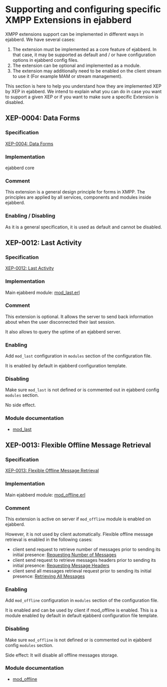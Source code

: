 # Supporting and configuring specific XMPP Extensions in ejabberd

XMPP extensions support can be implemented in different ways in ejabberd. We have several cases:

1. The extension must be implemented as a core feature of ejabberd. In
   that case, it may be supported as default and / or have
   configuration options in ejabberd config files.
2. The extension can be optional and implemented as a module.
3. The extension may additionally need to be enabled on the client
   stream to use it (For example MAM or stream management).

This section is here to help you understand how they are implemented
XEP by XEP in ejabberd. We intend to explain what you can do in case
you want to support a given XEP or if you want to make sure a specific
Extension is disabled.

## XEP-0004: Data Forms

### Specification

[XEP-0004: Data Forms](https://xmpp.org/extensions/xep-0004.html)

### Implementation

ejabberd core

### Comment

This extension is a general design principle for forms in XMPP. The principles are applied by all services, components and modules inside ejabberd.

### Enabling / Disabling

As it is a general specification, it is used as default and cannot be disabled.

## XEP-0012: Last Activity

### Specification

[XEP-0012: Last Activity](https://xmpp.org/extensions/xep-0012.html)

### Implementation

Main ejabberd module: [mod_last.erl](https://github.com/processone/ejabberd/blob/master/src/mod_last.erl)

### Comment

This extension is optional. It allows the server to send back information about when the user disconnected their last session.

It also allows to query the uptime of an ejabberd server.

### Enabling

Add `mod_last` configuration in `modules` section of the configuration file.

It is enabled by default in ejabberd configuration template.

### Disabling

Make sure `mod_last` is not defined or is commented out in ejabberd config `modules` section.

No side effect.

### Module documentation

* [mod_last](../../configuration/modules.md#mod_last)

## XEP-0013: Flexible Offline Message Retrieval

### Specification

[XEP-0013: Flexible Offline Message Retrieval](https://xmpp.org/extensions/xep-0013.html)

### Implementation

Main ejabberd module: [mod_offline.erl](https://github.com/processone/ejabberd/blob/master/src/mod_offline.erl)

### Comment

This extension is active on server if `mod_offline` module is enabled on ejabberd.

However, it is not used by client automatically. Flexible offline message retrieval is enabled in the following cases:

* client send request to retrieve number of messages prior to sending
  its initial presence:
  [Requesting Number of Messages](https://xmpp.org/extensions/xep-0013.html#request-number)
* client send request to retrieve messages headers prior to sending
  its initial presence:
  [Requesting Message Headers](https://xmpp.org/extensions/xep-0013.html#request-headers)
* client send all messages retrieval request prior to sending its
  initial presence:
  [Retrieving All Messages](https://xmpp.org/extensions/xep-0013.html#retrieve-all)

### Enabling

Add `mod_offline` configuration in `modules` section of the configuration file.

It is enabled and can be used by client if mod_offline is enabled. This is a module enabled by default in default ejabberd configuration file template.

### Disabling

Make sure `mod_offline` is not defined or is commented out in
   ejabberd config `modules` section.

Side effect: It will disable all offline messages storage.

### Module documentation

* [mod_offline](../../configuration/modules.md#mod_offline)
